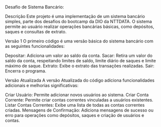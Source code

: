 Desafio de Sistema Bancário:

Descrição
Este projeto é uma implementação de um sistema bancário simples, parte dos desafios do bootcamp da DIO da NTTDATA. O sistema permite ao usuário realizar operações bancárias básicas, como depósitos, saques e consultas de extrato.

Versão 1
O primeiro código é uma versão básica do sistema bancário com as seguintes funcionalidades:

Depositar: Adiciona um valor ao saldo da conta.
Sacar: Retira um valor do saldo da conta, respeitando limites de saldo, limite diário de saques e limite máximo de saque.
Extrato: Exibe o extrato das transações realizadas.
Sair: Encerra o programa.

Versão Atualizada
A versão Atualizada do código adiciona funcionalidades adicionais e melhorias significativas:

Criar Usuário: Permite adicionar novos usuários ao sistema.
Criar Conta Corrente: Permite criar contas correntes vinculadas a usuários existentes.
Listar Contas Correntes: Exibe uma lista de todas as contas correntes criadas.
Mensagens de Confirmação: Adiciona mensagens de sucesso ou erro para operações como depósitos, saques e criação de usuários e contas.
